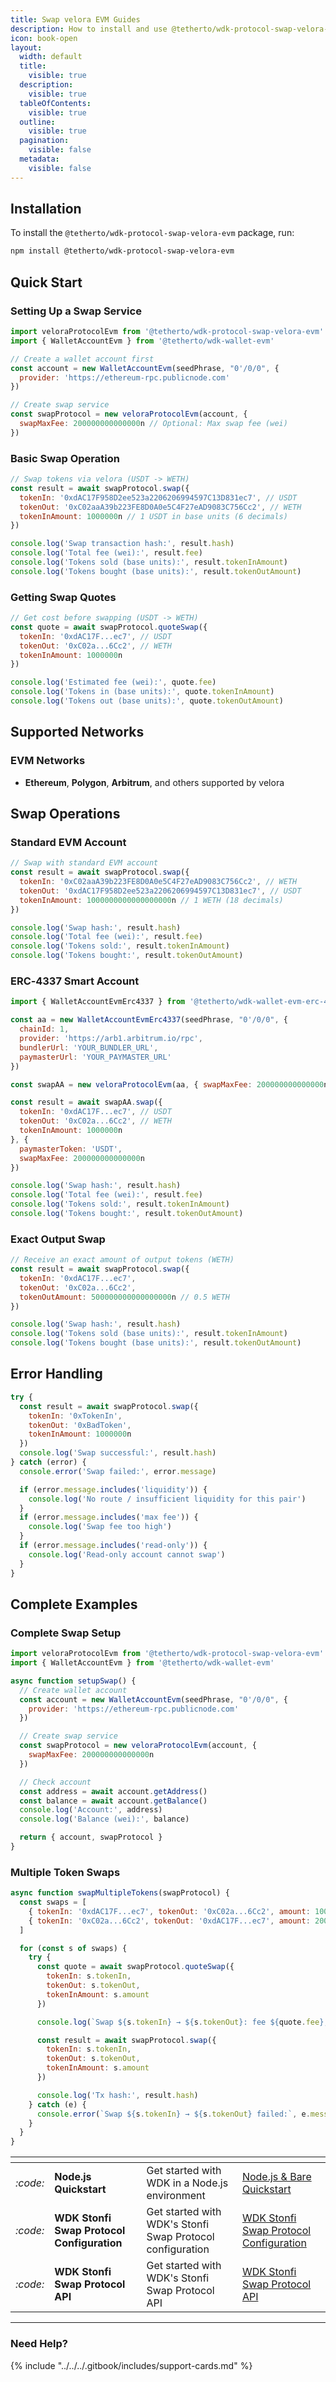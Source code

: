 ```yaml
---
title: Swap velora EVM Guides
description: How to install and use @tetherto/wdk-protocol-swap-velora-evm for swapping tokens on EVM
icon: book-open
layout:
  width: default
  title:
    visible: true
  description:
    visible: true
  tableOfContents:
    visible: true
  outline:
    visible: true
  pagination:
    visible: false
  metadata:
    visible: false
---
```


## Installation

To install the `@tetherto/wdk-protocol-swap-velora-evm` package, run:

```bash
npm install @tetherto/wdk-protocol-swap-velora-evm
```

## Quick Start

### Setting Up a Swap Service

```javascript
import veloraProtocolEvm from '@tetherto/wdk-protocol-swap-velora-evm'
import { WalletAccountEvm } from '@tetherto/wdk-wallet-evm'

// Create a wallet account first
const account = new WalletAccountEvm(seedPhrase, "0'/0/0", {
  provider: 'https://ethereum-rpc.publicnode.com'
})

// Create swap service
const swapProtocol = new veloraProtocolEvm(account, {
  swapMaxFee: 200000000000000n // Optional: Max swap fee (wei)
})
```

### Basic Swap Operation

```javascript
// Swap tokens via velora (USDT -> WETH)
const result = await swapProtocol.swap({
  tokenIn: '0xdAC17F958D2ee523a2206206994597C13D831ec7', // USDT
  tokenOut: '0xC02aaA39b223FE8D0A0e5C4F27eAD9083C756Cc2', // WETH
  tokenInAmount: 1000000n // 1 USDT in base units (6 decimals)
})

console.log('Swap transaction hash:', result.hash)
console.log('Total fee (wei):', result.fee)
console.log('Tokens sold (base units):', result.tokenInAmount)
console.log('Tokens bought (base units):', result.tokenOutAmount)
```

### Getting Swap Quotes

```javascript
// Get cost before swapping (USDT -> WETH)
const quote = await swapProtocol.quoteSwap({
  tokenIn: '0xdAC17F...ec7', // USDT
  tokenOut: '0xC02a...6Cc2', // WETH
  tokenInAmount: 1000000n
})

console.log('Estimated fee (wei):', quote.fee)
console.log('Tokens in (base units):', quote.tokenInAmount)
console.log('Tokens out (base units):', quote.tokenOutAmount)
```

## Supported Networks

### EVM Networks
- **Ethereum**, **Polygon**, **Arbitrum**, and others supported by velora

## Swap Operations

### Standard EVM Account

```javascript
// Swap with standard EVM account
const result = await swapProtocol.swap({
  tokenIn: '0xC02aaA39b223FE8D0A0e5C4F27eAD9083C756Cc2', // WETH
  tokenOut: '0xdAC17F958D2ee523a2206206994597C13D831ec7', // USDT
  tokenInAmount: 1000000000000000000n // 1 WETH (18 decimals)
})

console.log('Swap hash:', result.hash)
console.log('Total fee (wei):', result.fee)
console.log('Tokens sold:', result.tokenInAmount)
console.log('Tokens bought:', result.tokenOutAmount)
```

### ERC‑4337 Smart Account

```javascript
import { WalletAccountEvmErc4337 } from '@tetherto/wdk-wallet-evm-erc-4337'

const aa = new WalletAccountEvmErc4337(seedPhrase, "0'/0/0", {
  chainId: 1,
  provider: 'https://arb1.arbitrum.io/rpc',
  bundlerUrl: 'YOUR_BUNDLER_URL',
  paymasterUrl: 'YOUR_PAYMASTER_URL'
})

const swapAA = new veloraProtocolEvm(aa, { swapMaxFee: 200000000000000n })

const result = await swapAA.swap({
  tokenIn: '0xdAC17F...ec7', // USDT
  tokenOut: '0xC02a...6Cc2', // WETH
  tokenInAmount: 1000000n
}, {
  paymasterToken: 'USDT',
  swapMaxFee: 200000000000000n
})

console.log('Swap hash:', result.hash)
console.log('Total fee (wei):', result.fee)
console.log('Tokens sold:', result.tokenInAmount)
console.log('Tokens bought:', result.tokenOutAmount)
```

### Exact Output Swap

```javascript
// Receive an exact amount of output tokens (WETH)
const result = await swapProtocol.swap({
  tokenIn: '0xdAC17F...ec7',
  tokenOut: '0xC02a...6Cc2',
  tokenOutAmount: 500000000000000000n // 0.5 WETH
})

console.log('Swap hash:', result.hash)
console.log('Tokens sold (base units):', result.tokenInAmount)
console.log('Tokens bought (base units):', result.tokenOutAmount)
```

## Error Handling

```javascript
try {
  const result = await swapProtocol.swap({
    tokenIn: '0xTokenIn',
    tokenOut: '0xBadToken',
    tokenInAmount: 1000000n
  })
  console.log('Swap successful:', result.hash)
} catch (error) {
  console.error('Swap failed:', error.message)

  if (error.message.includes('liquidity')) {
    console.log('No route / insufficient liquidity for this pair')
  }
  if (error.message.includes('max fee')) {
    console.log('Swap fee too high')
  }
  if (error.message.includes('read-only')) {
    console.log('Read-only account cannot swap')
  }
}
```

## Complete Examples

### Complete Swap Setup

```javascript
import veloraProtocolEvm from '@tetherto/wdk-protocol-swap-velora-evm'
import { WalletAccountEvm } from '@tetherto/wdk-wallet-evm'

async function setupSwap() {
  // Create wallet account
  const account = new WalletAccountEvm(seedPhrase, "0'/0/0", {
    provider: 'https://ethereum-rpc.publicnode.com'
  })

  // Create swap service
  const swapProtocol = new veloraProtocolEvm(account, {
    swapMaxFee: 200000000000000n
  })

  // Check account
  const address = await account.getAddress()
  const balance = await account.getBalance()
  console.log('Account:', address)
  console.log('Balance (wei):', balance)

  return { account, swapProtocol }
}
```

### Multiple Token Swaps

```javascript
async function swapMultipleTokens(swapProtocol) {
  const swaps = [
    { tokenIn: '0xdAC17F...ec7', tokenOut: '0xC02a...6Cc2', amount: 1000000n }, // USDT -> WETH
    { tokenIn: '0xC02a...6Cc2', tokenOut: '0xdAC17F...ec7', amount: 200000000000000000n }, // WETH -> USDT
  ]

  for (const s of swaps) {
    try {
      const quote = await swapProtocol.quoteSwap({
        tokenIn: s.tokenIn,
        tokenOut: s.tokenOut,
        tokenInAmount: s.amount
      })

      console.log(`Swap ${s.tokenIn} → ${s.tokenOut}: fee ${quote.fee}, out ${quote.tokenOutAmount}`)

      const result = await swapProtocol.swap({
        tokenIn: s.tokenIn,
        tokenOut: s.tokenOut,
        tokenInAmount: s.amount
      })

      console.log('Tx hash:', result.hash)
    } catch (e) {
      console.error(`Swap ${s.tokenIn} → ${s.tokenOut} failed:`, e.message)
    }
  }
}
```


<table data-card-size="large" data-view="cards">
	<thead>
		<tr>
			<th></th>
			<th></th>
			<th></th>
			<th data-hidden data-card-target data-type="content-ref"></th>
		</tr>
	</thead>
	<tbody>
		<tr>
			<td>
				<i class="fa-code">:code:</i>
			</td>
			<td>
				<strong>Node.js Quickstart</strong>
			</td>
			<td>Get started with WDK in a Node.js environment</td>
			<td>
				<a href="../../../start-building/nodejs-bare-quickstart.md">Node.js & Bare Quickstart</a>
			</td>
		</tr>
        <tr>
			<td>
				<i class="fa-code">:code:</i>
			</td>
			<td>
				<strong>WDK Stonfi Swap Protocol Configuration</strong>
			</td>
			<td>Get started with WDK's Stonfi Swap Protocol configuration</td>
			<td>
				<a href="./configuration.md">WDK Stonfi Swap Protocol Configuration</a>
			</td>
		</tr>
        <tr>
			<td>
				<i class="fa-code">:code:</i>
			</td>
			<td>
				<strong>WDK Stonfi Swap Protocol API</strong>
			</td>
			<td>Get started with WDK's Stonfi Swap Protocol API</td>
			<td>
				<a href="./api-reference.md">WDK Stonfi Swap Protocol API</a>
			</td>
		</tr>
	</tbody>
</table>

***

### Need Help?

{% include "../../../.gitbook/includes/support-cards.md" %}




